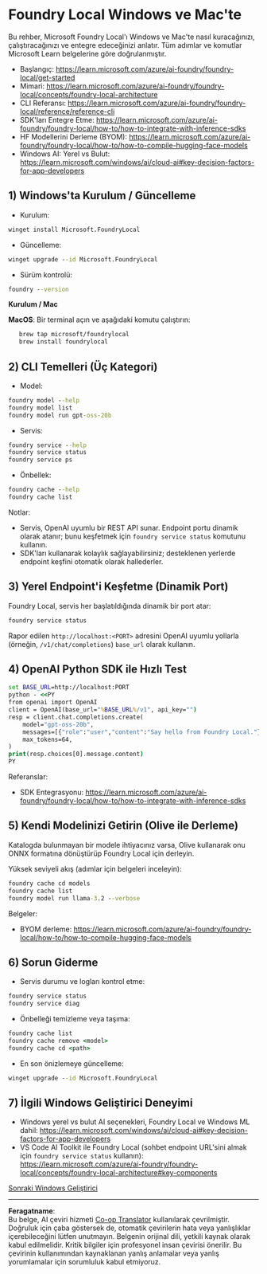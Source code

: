 <!--
CO_OP_TRANSLATOR_METADATA:
{
  "original_hash": "ba4a0e432e3b6bfed9026383b0b56cf4",
  "translation_date": "2025-10-02T12:52:06+00:00",
  "source_file": "Module07/foundrylocal.md",
  "language_code": "tr"
}
-->
# Foundry Local Windows ve Mac'te

Bu rehber, Microsoft Foundry Local'ı Windows ve Mac'te nasıl kuracağınızı, çalıştıracağınızı ve entegre edeceğinizi anlatır. Tüm adımlar ve komutlar Microsoft Learn belgelerine göre doğrulanmıştır.

- Başlangıç: https://learn.microsoft.com/azure/ai-foundry/foundry-local/get-started
- Mimari: https://learn.microsoft.com/azure/ai-foundry/foundry-local/concepts/foundry-local-architecture
- CLI Referansı: https://learn.microsoft.com/azure/ai-foundry/foundry-local/reference/reference-cli
- SDK'ları Entegre Etme: https://learn.microsoft.com/azure/ai-foundry/foundry-local/how-to/how-to-integrate-with-inference-sdks
- HF Modellerini Derleme (BYOM): https://learn.microsoft.com/azure/ai-foundry/foundry-local/how-to/how-to-compile-hugging-face-models
- Windows AI: Yerel vs Bulut: https://learn.microsoft.com/windows/ai/cloud-ai#key-decision-factors-for-app-developers

## 1) Windows'ta Kurulum / Güncelleme

- Kurulum:
```cmd
winget install Microsoft.FoundryLocal
```
- Güncelleme:
```cmd
winget upgrade --id Microsoft.FoundryLocal
```
- Sürüm kontrolü:
```cmd
foundry --version
```
     
**Kurulum / Mac**

**MacOS**: 
Bir terminal açın ve aşağıdaki komutu çalıştırın:
```bash
   brew tap microsoft/foundrylocal
   brew install foundrylocal
```

## 2) CLI Temelleri (Üç Kategori)

- Model:
```cmd
foundry model --help
foundry model list
foundry model run gpt-oss-20b
```
- Servis:
```cmd
foundry service --help
foundry service status
foundry service ps
```
- Önbellek:
```cmd
foundry cache --help
foundry cache list
```

Notlar:
- Servis, OpenAI uyumlu bir REST API sunar. Endpoint portu dinamik olarak atanır; bunu keşfetmek için `foundry service status` komutunu kullanın.
- SDK'ları kullanarak kolaylık sağlayabilirsiniz; desteklenen yerlerde endpoint keşfini otomatik olarak hallederler.

## 3) Yerel Endpoint'i Keşfetme (Dinamik Port)

Foundry Local, servis her başlatıldığında dinamik bir port atar:
```cmd
foundry service status
```
Rapor edilen `http://localhost:<PORT>` adresini OpenAI uyumlu yollarla (örneğin, `/v1/chat/completions`) `base_url` olarak kullanın.

## 4) OpenAI Python SDK ile Hızlı Test

```cmd
set BASE_URL=http://localhost:PORT
python - <<PY
from openai import OpenAI
client = OpenAI(base_url="%BASE_URL%/v1", api_key="")
resp = client.chat.completions.create(
    model="gpt-oss-20b",
    messages=[{"role":"user","content":"Say hello from Foundry Local."}],
    max_tokens=64,
)
print(resp.choices[0].message.content)
PY
```
Referanslar:
- SDK Entegrasyonu: https://learn.microsoft.com/azure/ai-foundry/foundry-local/how-to/how-to-integrate-with-inference-sdks

## 5) Kendi Modelinizi Getirin (Olive ile Derleme)

Katalogda bulunmayan bir modele ihtiyacınız varsa, Olive kullanarak onu ONNX formatına dönüştürüp Foundry Local için derleyin.

Yüksek seviyeli akış (adımlar için belgeleri inceleyin):
```cmd
foundry cache cd models
foundry cache list
foundry model run llama-3.2 --verbose
```
Belgeler:
- BYOM derleme: https://learn.microsoft.com/azure/ai-foundry/foundry-local/how-to/how-to-compile-hugging-face-models

## 6) Sorun Giderme

- Servis durumu ve logları kontrol etme:
```cmd
foundry service status
foundry service diag
```
- Önbelleği temizleme veya taşıma:
```cmd
foundry cache list
foundry cache remove <model>
foundry cache cd <path>
```
- En son önizlemeye güncelleme:
```cmd
winget upgrade --id Microsoft.FoundryLocal
```

## 7) İlgili Windows Geliştirici Deneyimi

- Windows yerel vs bulut AI seçenekleri, Foundry Local ve Windows ML dahil:
  https://learn.microsoft.com/windows/ai/cloud-ai#key-decision-factors-for-app-developers
- VS Code AI Toolkit ile Foundry Local (sohbet endpoint URL'sini almak için `foundry service status` kullanın):
  https://learn.microsoft.com/azure/ai-foundry/foundry-local/concepts/foundry-local-architecture#key-components

[Sonraki Windows Geliştirici](./windowdeveloper.md)

---

**Feragatname**:  
Bu belge, AI çeviri hizmeti [Co-op Translator](https://github.com/Azure/co-op-translator) kullanılarak çevrilmiştir. Doğruluk için çaba göstersek de, otomatik çevirilerin hata veya yanlışlıklar içerebileceğini lütfen unutmayın. Belgenin orijinal dili, yetkili kaynak olarak kabul edilmelidir. Kritik bilgiler için profesyonel insan çevirisi önerilir. Bu çevirinin kullanımından kaynaklanan yanlış anlamalar veya yanlış yorumlamalar için sorumluluk kabul etmiyoruz.